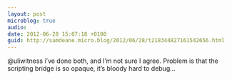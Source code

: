 ```yaml
---
layout: post
microblog: true
audio: 
date: 2012-06-28 15:07:18 +0100
guid: http://samdeane.micro.blog/2012/06/28/t218344827161542656.html
---
```

@uliwitness i’ve done both, and I’m not sure I agree. Problem is that the scripting bridge is so opaque, it’s bloody hard to debug...
